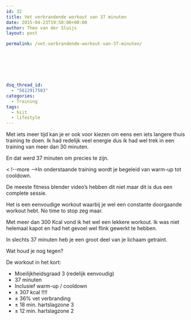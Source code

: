 ```yaml
---
id: 32
title: Vet verbrandende workout van 37 minuten
date: 2015-04-23T19:50:00+00:00
author: Theo van der Sluijs
layout: post

permalink: /vet-verbrandende-workout-van-37-minuten/







dsq_thread_id:
  - "5612917583"
categories:
  - Training
tags:
  - hiit
  - lifestyle
---
```

Met iets meer tijd kan je er ook voor kiezen om eens een iets langere thuis training te doen. Ik had redelijk veel energie dus ik had wel trek in een training van meer dan 30 minuten.

En dat werd 37 minuten om precies te zijn.
  
< !--more -->In onderstaande training wordt je begeleid van warm-up tot cooldown.

De meeste fitness blender video&#8217;s hebben dit niet maar dit is dus een complete sessie.

Het is een eenvoudige workout waarbij je wel een constante doorgaande workout hebt. No time to stop zeg maar.

Met meer dan 300 Kcal vond ik het wel een lekkere workout. Ik was niet helemaal kapot en had het gevoel wel flink gewerkt te hebben.

In slechts 37 minuten heb je een groot deel van je lichaam getraint.

Wat houd je nog tegen?

De workout in het kort:

  * Moeilijkheidsgraad 3 (redelijk eenvoudig)
  * 37 minuten
  * Inclusief warm-up / cooldown
  * ± 307 kcal !!!!
  * ± 36% vet verbranding
  * ± 18 min. hartslagzone 3
  * ± 12 min. hartslagzone 2